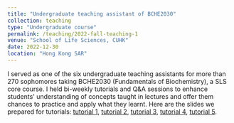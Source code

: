 ```yaml
---
title: "Undergraduate teaching assistant of BCHE2030"
collection: teaching
type: "Undergraduate course"
permalink: /teaching/2022-fall-teaching-1
venue: "School of Life Sciences, CUHK"
date: 2022-12-30
location: "Hong Kong SAR"
---
```

I served as one of the six undergraduate teaching assistants for more than 270 sophomores taking BCHE2030 (Fundamentals of Biochemistry), a SLS core course. I held bi-weekly tutorials and Q&A sessions to enhance students' understanding of concepts taught in lectures and offer them chances to practice and apply what they learnt. Here are the slides we prepared for tutorials: 
[tutorial 1](https://lin0yuan.github.io/files/BCHE2030_tut1.pdf), 
[tutorial 2](https://lin0yuan.github.io/files/BCHE2030_tut2.pdf), 
[tutorial 3](https://lin0yuan.github.io/files/BCHE2030_tut3.pdf), 
[tutorial 4](https://lin0yuan.github.io/files/BCHE2030_tut4.pdf), 
[tutorial 5](https://lin0yuan.github.io/files/BCHE2030_tut5.pdf).

<!-- Heading 1
======

Heading 2
======

Heading 3
====== -->
